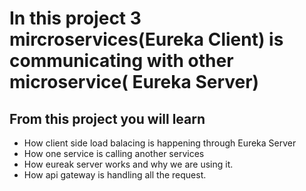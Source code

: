 

 # In this project 3 mircroservices(Eureka Client) is communicating with other microservice( Eureka Server)

## From this project you will learn
 - How client side load balacing is happening through Eureka Server
 - How one service is calling another services
 - How eureak server works and why we are using it.
 - How api gateway is handling all the request.
